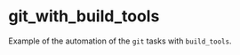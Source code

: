 git_with_build_tools
====================

Example of the automation of the `git` tasks with `build_tools`.
